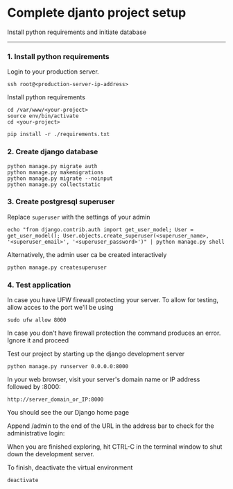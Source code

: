 # Complete djanto project setup

Install python requirements and initiate database

----------

### 1. Install python requirements
Login to your production server.
```
ssh root@<production-server-ip-address>
``` 
Install python requirements
```
cd /var/www/<your-project>
source env/bin/activate
cd <your-project>

pip install -r ./requirements.txt
```

### 2. Create django database
```
python manage.py migrate auth
python manage.py makemigrations
python manage.py migrate --noinput
python manage.py collectstatic
```

### 3. Create postgresql superuser
Replace `superuser` with the settings of your  admin
```
echo "from django.contrib.auth import get_user_model; User = get_user_model(); User.objects.create_superuser(<superuser_name>, '<superuser_email>', '<superuser_password>')" | python manage.py shell
```

Alternatively, the admin user ca be created interactively
```
python manage.py createsuperuser
```

### 4. Test application
In case you have UFW firewall protecting your server. To allow for testing, allow acces to the port we'll be using
```
sudo ufw allow 8000
```
In case you don't have firewall protection the command produces an error. Ignore it and proceed

Test our project by starting up the django development server 
```
python manage.py runserver 0.0.0.0:8000
```
In your web browser, visit your server's domain name or IP address followed by :8000:
```
http://server_domain_or_IP:8000
```
You should see the our Django home page

Append /admin to the end of the URL in the address bar to check for the administrative login:

When you are finished exploring, hit CTRL-C in the terminal window to shut down the development server.

To finish, deactivate the virtual environment
```
deactivate
```

